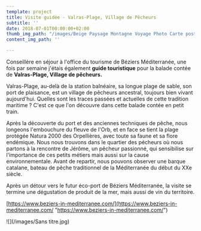 ```yaml
---
template: project
title: Visite guidée - Valras-Plage, Village de Pêcheurs
subtitle: ''
date: 2018-07-01T00:00:00+02:00
thumb_img_path: "/images/Beige Paysage Montagne Voyage Photo Carte postale (1).png"
content_img_path: ''

---
```

Conseillère en séjour à l'office du tourisme de Béziers Méditerranée, une fois par semaine j'étais également **guide touristique** pour la balade contée de **Valras-Plage, Village de pêcheurs.**

Valras-Plage, au-delà de la station balnéaire, sa longue plage de sable, son port de plaisance, est un village de pêcheurs ancestral, toujours bien vivant aujourd'hui. Quelles sont les traces passées et actuelles de cette tradition maritime ? C'est ce que l'on découvre dans cette balade contée en petit train.

Après la découverte du port et des anciennes techniques de pêche, nous longeons l'embouchure du fleuve de l'Orb, et en face se tient la plage protégée Natura 2000 des Orpellières, avec toute sa faune et sa flore endémique. Nous nous trouvons dans le quartier des pécheurs où nous partons à la rencontre de Jérôme, un pêcheur passionné, qui sensibilise sur l'importance de ces petits métiers mais aussi sur la cause environnementale. Avant de repartir, nous pouvons observer une barque catalane, bateau de pêche traditionnel de la Méditerranée du début du XXe siècle.

Après un détour vers le futur éco-port de Béziers Méditerranée, la visite se termine une dégustation de produit de la mer, mais aussi de vin du territoire.

[https://www.beziers-in-mediterranee.com/](https://www.beziers-in-mediterranee.com/ "https://www.beziers-in-mediterranee.com/")

  
![](/images/Sans titre.jpg)